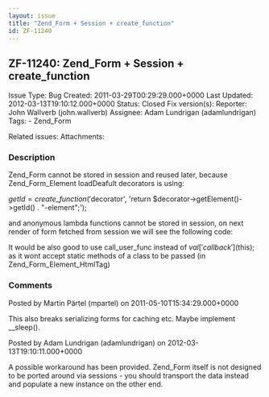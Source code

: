 ```yaml
---
layout: issue
title: "Zend_Form + Session + create_function"
id: ZF-11240
---
```


ZF-11240: Zend\_Form + Session + create\_function
-------------------------------------------------

 Issue Type: Bug Created: 2011-03-29T00:29:29.000+0000 Last Updated: 2012-03-13T19:10:12.000+0000 Status: Closed Fix version(s): 
 Reporter:  John Wallverb (john.wallverb)  Assignee:  Adam Lundrigan (adamlundrigan)  Tags: - Zend\_Form
 
 Related issues: 
 Attachments: 
### Description

Zend\_Form cannot be stored in session and reused later, because Zend\_Form\_Element loadDeafult decorators is using:

$getId = create\_function('$decorator', 'return $decorator->getElement()->getId() . "-element";');

and anonymous lambda functions cannot be stored in session, on next render of form fetched from session we will see the following code:

It would be also good to use call\_user\_func instead of $val['callback']($this); as it wont accept static methods of a class to be passed (in Zend\_Form\_Element\_HtmlTag)

 

 

### Comments

Posted by Martin Pärtel (mpartel) on 2011-05-10T15:34:29.000+0000

This also breaks serializing forms for caching etc. Maybe implement \_\_sleep().

 

 

Posted by Adam Lundrigan (adamlundrigan) on 2012-03-13T19:10:11.000+0000

A possible workaround has been provided. Zend\_Form itself is not designed to be ported around via sessions - you should transport the data instead and populate a new instance on the other end.

 

 